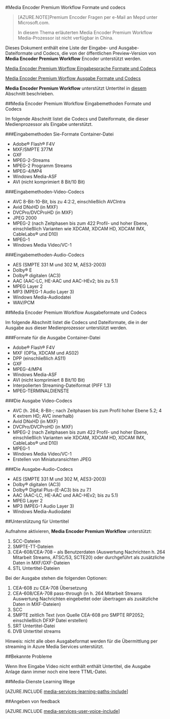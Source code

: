 <properties 
    pageTitle="Media Encoder Premium Workflow Formate und Codecs | Microsoft Azure" 
    description="Dieses Thema bietet einen Überblick über die Formate Media Encoder Premium-Workflow-Formate und codecs" 
    services="media-services" 
    documentationCenter="" 
    authors="juliako" 
    manager="erik43" 
    editor=""/>

<tags 
    ms.service="media-services" 
    ms.workload="media" 
    ms.tgt_pltfrm="na" 
    ms.devlang="na" 
    ms.topic="article" 
    ms.date="09/26/2016"    
    ms.author="juliako;anilmur"/>

#<a name="media-encoder-premium-workflow-formats-and-codecs"></a>Media Encoder Premium Workflow Formate und codecs


>[AZURE.NOTE]Premium Encoder Fragen per e-Mail an Mepd unter Microsoft.com.
>
>In diesem Thema erläuterten Media Encoder Premium Workflow Media-Prozessor ist nicht verfügbar in China. 

Dieses Dokument enthält eine Liste der Eingabe- und Ausgabe-Dateiformate und Codecs, die von der öffentlichen Preview-Version von **Media Encoder Premium Workflow** Encoder unterstützt werden.

[Media Encoder Premium Worflow Eingabesprache Formate und Codecs](#input_formats)

[Media Encoder Premium Worflow Ausgabe Formate und Codecs](#output_formats)

**Media Encoder Premium Workflow** unterstützt Untertitel in [diesem](#closed_captioning) Abschnitt beschrieben. 


##<a id="input_formats"></a>Media Encoder Premium Workflow Eingabemethoden Formate und Codecs

Im folgende Abschnitt listet die Codecs und Dateiformate, die dieser Medienprozessor als Eingabe unterstützt.

###<a name="input-containerfile-formats"></a>Eingabemethoden Sie-Formate Container-Datei

- Adobe® Flash® F4V
- MXF/SMPTE 377M
- GXF
- MPEG-2-Streams
- MPEG-2 Programm Streams
- MPEG-4/MP4
- Windows Media-ASF
- AVI (nicht komprimiert 8 Bit/10 Bit)

###<a name="input-video-codecs"></a>Eingabemethoden-Video-Codecs

- AVC 8-Bit-10-Bit, bis zu 4:2:2, einschließlich AVCIntra
- Avid DNxHD (in MXF)
- DVCPro/DVCProHD (in MXF)
- JPEG 2000
- MPEG-2 (nach Zeitphasen bis zum 422 Profil- und hoher Ebene, einschließlich Varianten wie XDCAM, XDCAM HD, XDCAM IMX, CableLabs® und D10)
- MPEG-1
- Windows Media Video/VC-1

###<a name="input-audio-codecs"></a>Eingabemethoden-Audio-Codecs

- AES (SMPTE 331 M und 302 M, AES3-2003)
- Dolby® E
- Dolby® digitalen (AC3)
- AAC (AAC-LC, HE-AAC und AAC-HEv2; bis zu 5.1)
- MPEG Layer 2
- MP3 (MPEG-1 Audio Layer 3)
- Windows Media-Audiodatei
- WAV/PCM
 
##<a id="output_format"></a>Media Encoder Premium Workflow Ausgabeformate und Codecs

Im folgende Abschnitt listet die Codecs und Dateiformate, die in der Ausgabe aus dieser Medienprozessor unterstützt werden.

###<a name="output-containerfile-formats"></a>Formate für die Ausgabe Container-Datei

- Adobe® Flash® F4V
- MXF (OP1a, XDCAM und AS02)
- DPP (einschließlich AS11)
- GXF
- MPEG-4/MP4
- Windows Media-ASF
- AVI (nicht komprimiert 8 Bit/10 Bit)
- Interpolierten Streaming-Dateiformat (PIFF 1.3)
- MPEG-TERMINALDIENSTE 


###<a name="output-video-codecs"></a>Die Ausgabe Video-Codecs

- AVC (h. 264; 8-Bit-; nach Zeitphasen bis zum Profil hoher Ebene 5.2; 4 K extrem HD; AVC innerhalb)
- Avid DNxHD (in MXF)
- DVCPro/DVCProHD (in MXF)
- MPEG-2 (nach Zeitphasen bis zum 422 Profil- und hoher Ebene, einschließlich Varianten wie XDCAM, XDCAM HD, XDCAM IMX, CableLabs® und D10)
- MPEG-1
- Windows Media Video/VC-1
- Erstellen von Miniaturansichten JPEG

###<a name="output-audio-codecs"></a>Die Ausgabe-Audio-Codecs

- AES (SMPTE 331 M und 302 M, AES3-2003)
- Dolby® digitalen (AC3)
- Dolby® Digital Plus-(E-AC3) bis zu 7.1
- AAC (AAC-LC, HE-AAC und AAC-HEv2; bis zu 5.1)
- MPEG Layer 2
- MP3 (MPEG-1 Audio Layer 3)
- Windows Media-Audiodatei

##<a id="closed_captioning"></a>Unterstützung für Untertitel

Aufnahme aktivieren, **Media Encoder Premium Workflow** unterstützt:

1. SCC-Dateien
1. SMPTE-TT-Dateien
1. CEA-608/CEA-708 – als Benutzerdaten (Auswertung Nachrichten h. 264 Mitarbeit Streams, ATSC/53, SCTE20) oder durchgeführt als zusätzliche Daten in MXF/GXF-Dateien
1. STL Untertitel-Dateien

Bei der Ausgabe stehen die folgenden Optionen:

1. CEA-608 zu CEA-708 Übersetzung
1. CEA-608/CEA-708 pass-through (in h. 264 Mitarbeit Streams Auswertung Nachrichten eingebettet oder übertragen als zusätzliche Daten in MXF-Dateien)
1. SCC
1. SMPTE zeitlich Text (von Quelle CEA-608 pro SMPTE RP2052; einschließlich DFXP Datei erstellen)
1. SRT Untertitel-Datei
1. DVB Untertitel streams

Hinweis: nicht alle oben Ausgabeformat werden für die Übermittlung per streaming in Azure Media Services unterstützt.

##<a name="known-issues"></a>Bekannte Probleme

Wenn Ihre Eingabe Video nicht enthält enthält Untertitel, die Ausgabe Anlage dann immer noch eine leere TTML-Datei. 


##<a name="media-services-learning-paths"></a>Media-Dienste Learning Wege

[AZURE.INCLUDE [media-services-learning-paths-include](../../includes/media-services-learning-paths-include.md)]

##<a name="provide-feedback"></a>Angeben von feedback

[AZURE.INCLUDE [media-services-user-voice-include](../../includes/media-services-user-voice-include.md)]
